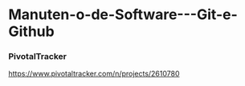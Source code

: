 # Manuten-o-de-Software---Git-e-Github

### PivotalTracker

  https://www.pivotaltracker.com/n/projects/2610780
